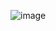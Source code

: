 ![image](https://user-images.githubusercontent.com/72419337/202094053-5b8c347d-30f9-4e87-b690-f529cf8a2e5a.png)
